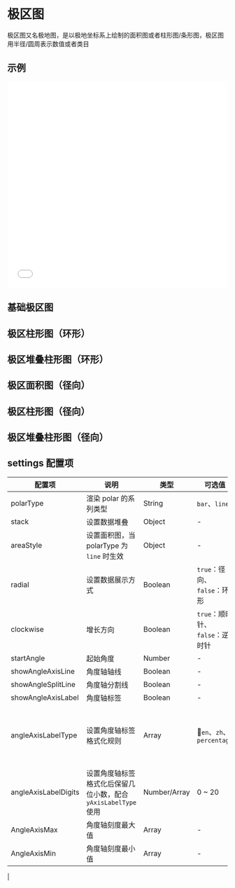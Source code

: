 # 极区图

极区图又名极地图，是以极地坐标系上绘制的面积图或者柱形图/条形图，极区图用半径/圆周表示数值或者类目

## 示例

<iframe width="100%" height="470" src="//jsfiddle.net/vecharts/n8oxpfu6/embedded/result,html,js/?bodyColor=fff" allowfullscreen="allowfullscreen" frameborder="0"></iframe>


## 基础极区图

<vuep template="#basicPolar" :options="{ theme: 'vue', lineNumbers: false }"></vuep>

<script v-pre type="text/x-template" id="basicPolar">
<template>
  <ve-polar-chart :data="chartData" :settings="settings" />
</template>

<script>
  module.exports = {
    created () {
      this.chartData = {
        dimensions: {
          name: 'week',
          data: ['周一', '周二', '周三', '周四', '周五', '周六', '周日']
        },
        measures: [{
          name: '健身记录',
          data: [15, 30, 45, 60, 75, 90, 100]
        }]
      }
      this.settings = {
        polarType: 'bar'
      }
    }
  }
</script>

## 极区柱形图（环形）

<vuep template="#circlePolar" :options="{ theme: 'vue', lineNumbers: false }"></vuep>

<script v-pre type="text/x-template" id="circlePolar">
<template>
  <ve-polar-chart :data="chartData" :settings="settings" />
</template>

<script>
  module.exports = {
    created () {
      this.chartData = {
        dimensions: {
          name: 'product',
          data: ['拿铁', '摩卡', '意式', '美式']
        },
        measures: [
          {
            name: '2017',
            data: [43.2, 23.9, 87.7, 77.2]
          },
          {
            name: '2018',
            data: [33.9, 76.8, 65.1, 20.8]
          },
          {
            name: '2019',
            data: [90.7, 78.6, 28.7, 53.9]
          }
        ]
      }
      this.settings = {
        polarType: 'bar'
      }
    }
  }
</script>

## 极区堆叠柱形图（环形）

<vuep template="#circleStackPolar" :options="{ theme: 'vue', lineNumbers: false }"></vuep>

<script v-pre type="text/x-template" id="circleStackPolar">
<template>
  <ve-polar-chart :data="chartData" :settings="settings" />
</template>

<script>
  module.exports = {
    created () {
      this.chartData = {
        dimensions: {
          name: 'product',
          data: ['拿铁', '摩卡', '意式', '美式']
        },
        measures: [
          {
            name: '2017',
            data: [43.2, 23.9, 87.7, 77.2]
          },
          {
            name: '2018',
            data: [33.9, 76.8, 65.1, 20.8]
          },
          {
            name: '2019',
            data: [90.7, 78.6, 28.7, 53.9]
          }
        ]
      }
      this.settings = {
        polarType: 'bar',
        stack: {}
      }
    }
  }
</script>

## 极区面积图（径向）

<vuep template="#radialAreaPolar" :options="{ theme: 'vue', lineNumbers: false }"></vuep>

<script v-pre type="text/x-template" id="radialAreaPolar">
<template>
  <ve-polar-chart :data="chartData" :settings="settings" />
</template>

<script>
  module.exports = {
    created () {
      this.chartData = {
        dimensions: {
          name: 'product',
          data: ['拿铁', '摩卡', '意式', '美式']
        },
        measures: [
          {
            name: '2017',
            data: [43.2, 23.9, 87.7, 77.2]
          },
          {
            name: '2018',
            data: [33.9, 76.8, 65.1, 20.8]
          },
          {
            name: '2019',
            data: [90.7, 78.6, 28.7, 53.9]
          }
        ]
      }
      this.settings = {
        polarType: 'line',
        radial: true,
        areaStyle: {}
      }
    }
  }
</script>

## 极区柱形图（径向）

<vuep template="#radialBarPolar" :options="{ theme: 'vue', lineNumbers: false }"></vuep>

<script v-pre type="text/x-template" id="radialBarPolar">
<template>
  <ve-polar-chart :data="chartData" :settings="settings" />
</template>

<script>
  module.exports = {
    created () {
      this.chartData = {
        dimensions: {
          name: 'product',
          data: ['拿铁', '摩卡', '意式', '美式']
        },
        measures: [
          {
            name: '2017',
            data: [43.2, 23.9, 87.7, 77.2]
          },
          {
            name: '2018',
            data: [33.9, 76.8, 65.1, 20.8]
          },
          {
            name: '2019',
            data: [90.7, 78.6, 28.7, 53.9]
          }
        ]
      }
      this.settings = {
        polarType: 'bar',
        radial: true
      }
    }
  }
</script>

## 极区堆叠柱形图（径向）

<vuep template="#radialStackPolar" :options="{ theme: 'vue', lineNumbers: false }"></vuep>

<script v-pre type="text/x-template" id="radialStackPolar">
<template>
  <ve-polar-chart :data="chartData" :settings="settings" />
</template>

<script>
  module.exports = {
    created () {
      this.chartData = {
        dimensions: {
          name: 'product',
          data: ['拿铁', '摩卡', '意式', '美式']
        },
        measures: [
          {
            name: '2017',
            data: [43.2, 23.9, 87.7, 77.2]
          },
          {
            name: '2018',
            data: [33.9, 76.8, 65.1, 20.8]
          },
          {
            name: '2019',
            data: [90.7, 78.6, 28.7, 53.9]
          }
        ]
      }
      this.settings = {
        polarType: 'bar',
        radial: true,
        stack: {}
      }
    }
  }
</script>

## settings 配置项

| 配置项 | 说明 | 类型 | 可选值 | 用法 |
| --- | --- | --- | --- | --- |
| polarType | 渲染 polar 的系列类型 | String | `bar`、`line` | - |
| stack | 设置数据堆叠 | Object | - |  |
| areaStyle | 设置面积图，当 polarType 为 `line` 时生效 | Object | - |  |
| radial | 设置数据展示方式 | Boolean | `true`：径向、`false`：环形 | 默认：`false`，代表环形 |
| clockwise | 增长方向 | Boolean | `true`：顺时针、`false`：逆时针 | 默认：`true` |
| startAngle | 起始角度 | Number | - | 默认：`90` |
| showAngleAxisLine | 角度轴轴线 | Boolean | - | 默认：`true` |
| showAngleSplitLine | 角度轴分割线 | Boolean | - | 默认：`true` |
| showAngleAxisLabel | 角度轴标签 | Boolean | - | 默认：`true` |
| angleAxisLabelType | 设置角度轴标签格式化规则 | Array | `en`、`zh`、`percentage` | `en` 英文数字规则；`zh` 中文数字规则；`percentage` 百分比 |
| angleAxisLabelDigits | 设置角度轴标签格式化后保留几位小数，配合 `yAxisLabelType` 使用 | Number/Array | 0 ~ 20 | 默认值为 0 |
| AngleAxisMax | 角度轴刻度最大值 | Array | - | 参见[文档](https://echarts.apache.org/zh/option.html#angleAxis.max) |
| AngleAxisMin | 角度轴刻度最小值 | Array | - | 参见[文档](https://echarts.apache.org/zh/option.html#angleAxis.min) |
| 
